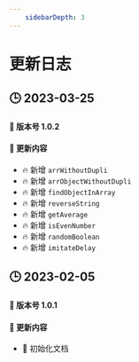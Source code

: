 ```yaml
---
    sidebarDepth: 3
---
```

# 更新日志

## 🕒 2023-03-25

#### 🚀 版本号 1.0.2

#### 📣 更新内容

- 🔥 新增 `arrWithoutDupli`
- 🔥 新增 `arrObjectWithoutDupli`
- 🔥 新增 `findObjectInArray`
- 🔥 新增 `reverseString`
- 🔥 新增 `getAverage`
- 🔥 新增 `isEvenNumber`
- 🔥 新增 `randomBoolean`
- 🔥 新增 `imitateDelay`


## 🕒 2023-02-05

#### 🚀 版本号 1.0.1

#### 📣 更新内容

- 🌈 初始化文档